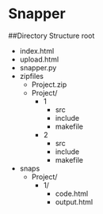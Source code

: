 # Snapper

##Directory Structure
root
- index.html
- upload.html
- snapper.py
- zipfiles
  - Project.zip
  - Project/
    - 1
      - src
      - include
      - makefile
    - 2
      - src
      - include
      - makefile
- snaps
  - Project/
    - 1/
      - code.html
      - output.html
